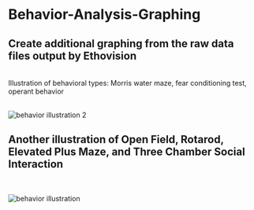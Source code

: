 # Behavior-Analysis-Graphing

## Create additional graphing from the raw data files output by Ethovision
<br>
Illustration of behavioral types: Morris water maze, fear conditioning test, operant behavior
<br><br>

![behavior illustration 2](https://user-images.githubusercontent.com/117530949/216833994-ae971f94-8061-40fd-8097-0b09967c3e9f.JPG)

## Another illustration of Open Field, Rotarod, Elevated Plus Maze, and Three Chamber Social Interaction
<br>

![behavior illustration](https://user-images.githubusercontent.com/117530949/216834007-e18c1b57-24a3-4c55-879a-77071d70e8ad.JPG)
